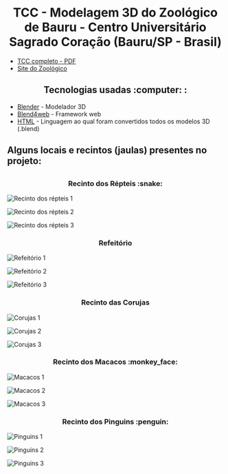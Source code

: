 <h1 align="center"> TCC - Modelagem 3D do Zoológico de Bauru - Centro Universitário Sagrado Coração (Bauru/SP - Brasil)</h1>

- [TCC completo - PDF](https://github.com/zehguilherme/tcc-rv-zoo-bauru/blob/master/JOS%C3%89_GUILHERME_PARO_MONTEIRO_TOMAINE_860582.pdf)
- [Site do Zoológico](http://zoobauru.com.br/)

<h2 align="center">Tecnologias usadas :computer: :</h2>

- [Blender](https://www.blender.org/) - Modelador 3D
- [Blend4web](https://www.blend4web.com/en/) - Framework web
- [HTML](https://developer.mozilla.org/pt-BR/docs/Web/HTML) - Linguagem ao qual foram convertidos todos os modelos 3D (.blend)

<h2>Alguns locais e recintos (jaulas) presentes no projeto:<h2>

<h3 align="center">Recinto dos Répteis :snake:</h3>

![Recinto dos répteis 1](https://github.com/zehguilherme/tcc-rv-zoo-bauru/blob/master/imagens/repteis/repteis_1.png)

![Recinto dos répteis 2](https://github.com/zehguilherme/tcc-rv-zoo-bauru/blob/master/imagens/repteis/Repteis_6.PNG)

![Recinto dos répteis 3](https://github.com/zehguilherme/tcc-rv-zoo-bauru/blob/master/imagens/repteis/Repteis_7.PNG)


<h3 align="center">Refeitório</h3>

![Refeitório 1](https://github.com/zehguilherme/tcc-rv-zoo-bauru/blob/master/imagens/refeitorio/Refeitorio_2.PNG)

![Refeitório 2](https://github.com/zehguilherme/tcc-rv-zoo-bauru/blob/master/imagens/refeitorio/Refeitorio_4.PNG)

![Refeitório 3](https://github.com/zehguilherme/tcc-rv-zoo-bauru/blob/master/imagens/refeitorio/Refeitorio_5.PNG)


<h3 align="center">Recinto das Corujas</h3>

![Corujas 1](https://github.com/zehguilherme/tcc-rv-zoo-bauru/blob/master/imagens/corujas/Coruja_3.PNG)

![Corujas 2](https://github.com/zehguilherme/tcc-rv-zoo-bauru/blob/master/imagens/corujas/Corujas_4.PNG)

![Corujas 3](https://github.com/zehguilherme/tcc-rv-zoo-bauru/blob/master/imagens/corujas/Corujas_5.PNG)


<h3 align="center">Recinto dos Macacos :monkey_face:</h3>

![Macacos 1](https://github.com/zehguilherme/tcc-rv-zoo-bauru/blob/master/imagens/macacos/Jaula_macacos_2.PNG)

![Macacos 2](https://github.com/zehguilherme/tcc-rv-zoo-bauru/blob/master/imagens/macacos/Jaula_macacos_3.PNG)

![Macacos 3](https://github.com/zehguilherme/tcc-rv-zoo-bauru/blob/master/imagens/macacos/Jaula_macacos_4.PNG)


<h3 align="center">Recinto dos Pinguins :penguin:</h3>

![Pinguins 1](https://github.com/zehguilherme/tcc-rv-zoo-bauru/blob/master/imagens/pinguins/Pinguins_3.PNG)

![Pinguins 2](https://github.com/zehguilherme/tcc-rv-zoo-bauru/blob/master/imagens/pinguins/Pinguins_4.PNG)

![Pinguins 3](https://github.com/zehguilherme/tcc-rv-zoo-bauru/blob/master/imagens/pinguins/Pinguins_5.PNG)
